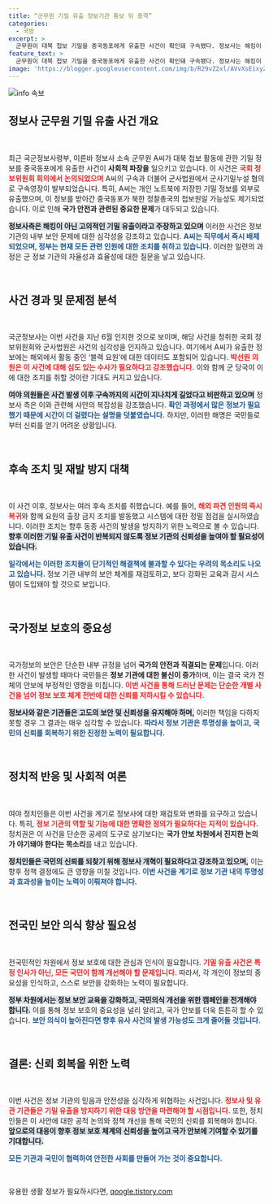 ```yaml
---
title: “군무원 기밀 유출 정보기관 통보 뒤 충격”
categories:
  - 국방
excerpt: >
  군무원이 대북 첩보 기밀을 중국동포에게 유출한 사건이 확인돼 구속됐다. 정보사는 해킹이 아닌 고의적 유출로, 관련 후속조치를 강화하겠다고 밝혔으며, 의원들은 정보력 회복 촉구에 나섰다.
feature_text: >
  군무원이 대북 첩보 기밀을 중국동포에게 유출한 사건이 확인돼 구속됐다. 정보사는 해킹이 아닌 고의적 유출로, 관련 후속조치를 강화하겠다고 밝혔으며, 의원들은 정보력 회복 촉구에 나섰다.
image: 'https://blogger.googleusercontent.com/img/b/R29vZ2xl/AVvXsEixyZcFfHzMRdzZMjFBmAUKJYCLCGyLL1o632UiGVXcaFdKo_bkvkuCioo0uUKlGfBVcT3P84aROyZIXSBEx3Aw5nCQ3pTgDom1WDC4m8eifvWiAmWEEVb4x6G_l8C0QH225ldMjyaFvpxGEBGNO37VmDTDMHGhJPq73UglMfDca1-0aw/s1600/blogspot.png'
---
```


<p><img src="https://blogger.googleusercontent.com/img/b/R29vZ2xl/AVvXsEixyZcFfHzMRdzZMjFBmAUKJYCLCGyLL1o632UiGVXcaFdKo_bkvkuCioo0uUKlGfBVcT3P84aROyZIXSBEx3Aw5nCQ3pTgDom1WDC4m8eifvWiAmWEEVb4x6G_l8C0QH225ldMjyaFvpxGEBGNO37VmDTDMHGhJPq73UglMfDca1-0aw/s1600/blogspot.png" alt="info 속보" /></p>

<h2 data-ke-size="size26">정보사 군무원 기밀 유출 사건 개요</h2>

<p data-ke-size="size16">&nbsp;</p>

<p>최근 국군정보사령부, 이른바 정보사 소속 군무원 A씨가 대북 첩보 활동에 관한 기밀 정보를 중국동포에게 유출한 사건이 <strong>사회적 파장을</strong> 일으키고 있습니다. 이 사건은 <b><span style="color: #ee2323;">국회 정보위원회 회의에서 논의되었으며</span></b> A씨의 구속과 더불어 군사법원에서 군사기밀누설 혐의로 구속영장이 발부되었습니다. 특히, A씨는 개인 노트북에 저장한 기밀 정보를 외부로 유출했으며, 이 정보를 받아간 중국동포가 북한 정찰총국의 첩보원일 가능성도 제기되었습니다. 이로 인해 <strong>국가 안전과 관련된 중요한 문제</strong>가 대두되고 있습니다.</p>

<p><b><span style="background-color: #21538527;">정보사측은 해킹이 아닌 고의적인 기밀 유출이라고 주장하고 있으며</span></b> 이러한 사건은 정보 기관의 내부 보안 문제에 대한 심각성을 강조하고 있습니다. <b><span style="color: #1a5490;">A씨는 직무에서 즉시 배제되었으며, 정부는 현재 모든 관련 인원에 대한 조치를 취하고 있습니다.</span></b> 이러한 일련의 과정은 군 정보 기관의 자율성과 효율성에 대한 질문을 낳고 있습니다. </p>

<p data-ke-size="size16">&nbsp;</p>

<h2 data-ke-size="size26">사건 경과 및 문제점 분석</h2>

<p data-ke-size="size16">&nbsp;</p>

<p>국군정보사는 이번 사건을 지난 6월 인지한 것으로 보이며, 해당 사건을 청취한 국회 정보위원회와 군사법원은 사건의 심각성을 인지하고 있습니다. 여기에서 A씨가 유출한 정보에는 해외에서 활동 중인 ‘블랙 요원’에 대한 데이터도 포함되어 있습니다. <b><span style="color: #ee2323;">박선원 의원은 이 사건에 대해 심도 있는 수사가 필요하다고 강조했습니다.</span></b> 이와 함께 군 당국이 이에 대한 조치를 취할 것이란 기대도 커지고 있습니다.</p>

<p><b><span style="background-color: #21538527;">여야 의원들은 사건 발생 이후 구속까지의 시간이 지나치게 길었다고 비판하고 있으며</span></b> 정보사 측은 이와 관련해 사안의 복잡성을 강조했습니다. <b><span style="color: #1a5490;">확인 과정에서 많은 정보가 필요했기 때문에 시간이 더 걸렸다는 설명을 덧붙였습니다.</span></b> 하지만, 이러한 해명은 국민들로부터 신뢰를 얻기 어려운 상황입니다. </p>

<p data-ke-size="size16">&nbsp;</p>

<h2 data-ke-size="size26">후속 조치 및 재발 방지 대책</h2>

<p data-ke-size="size16">&nbsp;</p>

<p>이 사건 이후, 정보사는 여러 후속 조치를 취했습니다. 예를 들어, <b><span style="color: #ee2323;">해외 파견 인원의 즉시 복귀</span></b>와 함께 요원의 출장 금지 조치를 발동했고 시스템에 대한 정밀 점검을 실시하였습니다. 이러한 조치는 향후 동종 사건의 발생을 방지하기 위한 노력으로 볼 수 있습니다. <b><span style="background-color: #21538527;">향후 이러한 기밀 유출 사건이 반복되지 않도록 정보 기관의 신뢰성을 높여야 할 필요성이 있습니다.</span></b></p>

<p><b><span style="color: #1a5490;">일각에서는 이러한 조치들이 단기적인 해결책에 불과할 수 있다는 우려의 목소리도 나오고 있습니다.</span></b> 정보 기관 내부의 보안 체계를 재검토하고, 보다 강화된 교육과 감시 시스템이 도입돼야 할 것으로 보입니다.</p>

<p data-ke-size="size16">&nbsp;</p>

<h2 data-ke-size="size26">국가정보 보호의 중요성</h2>

<p data-ke-size="size16">&nbsp;</p>

<p>국가정보의 보안은 단순한 내부 규정을 넘어 <strong>국가의 안전과 직결되는 문제</strong>입니다. 이러한 사건이 발생할 때마다 국민들은 <strong>정보 기관에 대한 불신이 증가</strong>하며, 이는 결국 국가 전체의 안보에 부정적인 영향을 미칩니다. <b><span style="color: #ee2323;">이번 사건을 통해 드러난 문제는 단순한 개별 사건을 넘어 정보 보호 체계 전반에 대한 신뢰를 저하시킬 수 있습니다.</span></b></p>

<p><b><span style="background-color: #21538527;">정보사와 같은 기관들은 고도의 보안 및 신뢰성을 유지해야 하며,</span></b> 이러한 책임을 다하지 못할 경우 그 결과는 매우 심각할 수 있습니다. <b><span style="color: #1a5490;">따라서 정보 기관은 투명성을 높이고, 국민의 신뢰를 회복하기 위한 진정한 노력이 필요합니다.</span></b></p>

<p data-ke-size="size16">&nbsp;</p>

<h2 data-ke-size="size26">정치적 반응 및 사회적 여론</h2>

<p data-ke-size="size16">&nbsp;</p>

<p>여야 정치인들은 이번 사건을 계기로 정보사에 대한 재검토와 변화를 요구하고 있습니다. 특히, <b><span style="color: #ee2323;">정보 기관의 역할 및 기능에 대한 명확한 정의가 필요하다는 지적이 있습니다.</span></b> 정치권은 이 사건을 단순한 공세의 도구로 삼기보다는 <strong>국가 안보 차원에서 진지한 논의가 야기돼야 한다는 목소리</strong>를 내고 있습니다.</p>

<p><b><span style="background-color: #21538527;">정치인들은 국민의 신뢰를 되찾기 위해 정보사 개혁이 필요하다고 강조하고 있으며,</span></b> 이는 향후 정책 결정에도 큰 영향을 미칠 것입니다. <b><span style="color: #1a5490;">이번 사건을 계기로 정보 기관 내의 투명성과 효과성을 높이는 노력이 이뤄져야 합니다.</span></b></p>

<p data-ke-size="size16">&nbsp;</p>

<h2 data-ke-size="size26">전국민 보안 의식 향상 필요성</h2>

<p data-ke-size="size16">&nbsp;</p>

<p>전국민적인 차원에서 정보 보호에 대한 관심과 인식이 필요합니다. <b><span style="color: #ee2323;">기밀 유출 사건은 특정 인사가 아닌, <strong>모든 국민이 함께 개선해야 할 문제</strong>입니다.</span></b> 따라서, 각 개인이 정보의 중요성을 인식하고, 스스로 보안을 강화하는 노력이 필요합니다.</p>

<p><b><span style="background-color: #21538527;">정부 차원에서는 정보 보안 교육을 강화하고, 국민의식 개선을 위한 캠페인을 전개해야 합니다.</span></b> 이를 통해 정보 보호의 중요성을 널리 알리고, 국가 안보를 더욱 튼튼히 할 수 있습니다. <b><span style="color: #1a5490;">보안 의식이 높아진다면 향후 유사 사건의 발생 가능성도 크게 줄어들 것입니다.</span></b></p>

<p data-ke-size="size16">&nbsp;</p>

<h2 data-ke-size="size26">결론: 신뢰 회복을 위한 노력</h2>

<p data-ke-size="size16">&nbsp;</p>

<p>이번 사건은 정보 기관의 믿음과 안전성을 심각하게 위협하는 사건입니다. <b><span style="color: #ee2323;">정보사 및 유관 기관들은 기밀 유출을 방지하기 위한 대응 방안을 마련해야 할 시점입니다.</span></b> 또한, 정치인들은 이 사안에 대한 공적 논의와 정책 개선을 통해 국민의 신뢰를 회복해야 합니다. <b><span style="background-color: #21538527;">앞으로의 대응이 향후 정보 보호 체계의 신뢰성을 높이고 국가 안보에 기여할 수 있기를 기대합니다.</span></b> </p>

<p><b><span style="color: #1a5490;">모든 기관과 국민이 협력하여 안전한 사회를 만들어 가는 것이 중요합니다.</span></b></p>

<p data-ke-size="size16">&nbsp;</p>
유용한 생활 정보가 필요하시다면, <a href="https://qoogle.tistory.com" rel="dofollow">qoogle.tistory.com</a>


